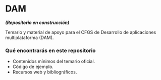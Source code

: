 # DAM

*****(Repositorio en construcción)*****

Temario y material de apoyo para el CFGS de Desarrollo de aplicaciones multiplataforma (DAM).

### Qué encontrarás en este repositorio
- Contenidos mínimos del temario oficial.
- Código de ejemplo.
- Recursos web y bibliográficos.
